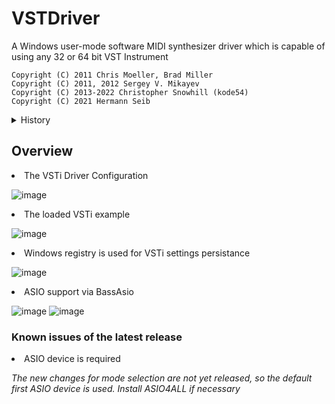# VSTDriver
A Windows user-mode software MIDI synthesizer driver which is capable of using any 32 or 64 bit VST Instrument

<code>Copyright (C) 2011 Chris Moeller, Brad Miller</code><br>
<code>Copyright (C) 2011, 2012 Sergey V. Mikayev</code><br>
<code>Copyright (C) 2013-2022 Christopher Snowhill (kode54)</code><br>
<code>Copyright (C) 2021 Hermann Seib</code>

<details>
 <summary>History</summary>
  <i>
   I discovered this driver in May 2020 and at the end of 2020 I decided to add ASIO support and fix the broken VSTi settings persistence.
   
   ASIO support was added by using BassAsio and the VSTi settings persistance was fixed by saving the chunks to the Windows registry.
   
   At the end of July 2021 the only missing fix was the installer which I wanted to take from the munt project and then make it public.
   
   Unfortunately at this point I lost the code completely.
   
   While I'm still trying to get to the same refactoring point, most of it is done and the Hermann Seib installer is included. 
  </i>
  
</details>

## Overview
<li>The VSTi Driver Configuration</li>

![image](https://user-images.githubusercontent.com/100102043/155243100-daf26d14-cc68-4756-8f61-bb25949199d7.png)

<li>The loaded VSTi example</li>

![image](https://user-images.githubusercontent.com/100102043/155242979-be7ed294-53eb-4afd-98be-fad7232218ae.png)

<li>Windows registry is used for VSTi settings persistance</li>

![image](https://user-images.githubusercontent.com/100102043/155243242-4c409017-0686-4382-828f-9c599fd186ef.png)

<li>ASIO support via BassAsio</li>

![image](https://user-images.githubusercontent.com/100102043/156660098-d7f3aff7-0612-4937-9cca-8eb64f693eb4.png)
![image](https://user-images.githubusercontent.com/100102043/156660133-02e6fb46-6e8d-48e1-add5-406fe03f62f2.png)

### Known issues of the latest release
<li>ASIO device is required<p><i>The new changes for mode selection are not yet released, so the default first ASIO device is used. Install ASIO4ALL if necessary</i></p></li>
